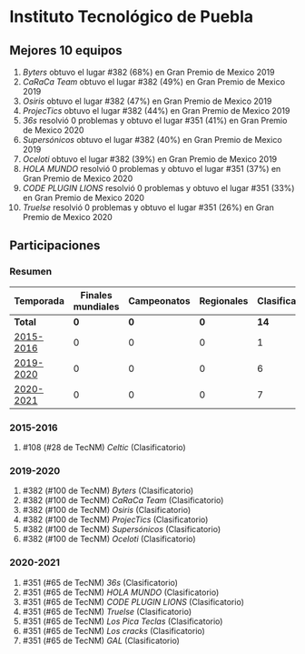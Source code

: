 ---
---

# Instituto Tecnológico de Puebla

## Mejores 10 equipos

1. _Byters_ obtuvo el lugar #382 (68%) en Gran Premio de Mexico 2019
1. _CaRaCa Team_ obtuvo el lugar #382 (49%) en Gran Premio de Mexico 2019
1. _Osiris_ obtuvo el lugar #382 (47%) en Gran Premio de Mexico 2019
1. _ProjecTics_ obtuvo el lugar #382 (44%) en Gran Premio de Mexico 2019
1. _36s_ resolvió 0 problemas y obtuvo el lugar #351 (41%) en Gran Premio de Mexico 2020
1. _Supersónicos_ obtuvo el lugar #382 (40%) en Gran Premio de Mexico 2019
1. _Oceloti_ obtuvo el lugar #382 (39%) en Gran Premio de Mexico 2019
1. _HOLA MUNDO_ resolvió 0 problemas y obtuvo el lugar #351 (37%) en Gran Premio de Mexico 2020
1. _CODE PLUGIN LIONS_ resolvió 0 problemas y obtuvo el lugar #351 (33%) en Gran Premio de Mexico 2020
1. _Truelse_ resolvió 0 problemas y obtuvo el lugar #351 (26%) en Gran Premio de Mexico 2020

## Participaciones

### Resumen

| Temporada | Finales mundiales | Campeonatos | Regionales | Clasificatorios | Equipos |
| --- | --- | --- | --- | --- | --- |
| **Total** | **0** | **0** | **0** | **14** | **14** |
| [2015-2016](#2015-2016) | 0 | 0 | 0 | 1 | 1 |
| [2019-2020](#2019-2020) | 0 | 0 | 0 | 6 | 6 |
| [2020-2021](#2020-2021) | 0 | 0 | 0 | 7 | 7 |

### 2015-2016

1. #108 (#28 de TecNM) _Celtic_ (Clasificatorio)

### 2019-2020

1. #382 (#100 de TecNM) _Byters_ (Clasificatorio)
1. #382 (#100 de TecNM) _CaRaCa Team_ (Clasificatorio)
1. #382 (#100 de TecNM) _Osiris_ (Clasificatorio)
1. #382 (#100 de TecNM) _ProjecTics_ (Clasificatorio)
1. #382 (#100 de TecNM) _Supersónicos_ (Clasificatorio)
1. #382 (#100 de TecNM) _Oceloti_ (Clasificatorio)

### 2020-2021

1. #351 (#65 de TecNM) _36s_ (Clasificatorio)
1. #351 (#65 de TecNM) _HOLA MUNDO_ (Clasificatorio)
1. #351 (#65 de TecNM) _CODE PLUGIN LIONS_ (Clasificatorio)
1. #351 (#65 de TecNM) _Truelse_ (Clasificatorio)
1. #351 (#65 de TecNM) _Los Pica Teclas_ (Clasificatorio)
1. #351 (#65 de TecNM) _Los cracks_ (Clasificatorio)
1. #351 (#65 de TecNM) _GAL_ (Clasificatorio)



